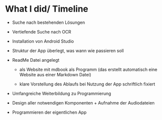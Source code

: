 # What I did/ Timeline

- Suche nach bestehenden Lösungen

- Vertiefende Suche nach OCR

- Installation von Android Studio

- Struktur der App überlegt, was wann wie passieren soll

- ReadMe Datei angelegt 

    - als Website mit mdbook als Programm (das erstellt automatisch eine Website aus einer Markdown Datei)
   
    - klare Vorstellung des Ablaufs bei Nutzung der App schriftlich fixiert

- Umfangreiche Weiterbildung zu Programmierung

- Design aller notwendigen Komponenten + Aufnahme der Audiodateien

- Programmieren der eigentlichen App 
